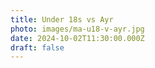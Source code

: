 ```yaml
---
title: Under 18s vs Ayr
photo: images/ma-u18-v-ayr.jpg
date: 2024-10-02T11:30:00.000Z
draft: false
---
```

